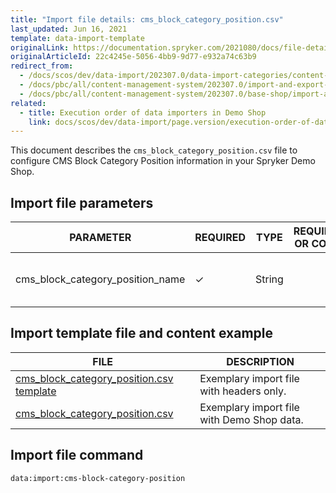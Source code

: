 ```yaml
---
title: "Import file details: cms_block_category_position.csv"
last_updated: Jun 16, 2021
template: data-import-template
originalLink: https://documentation.spryker.com/2021080/docs/file-details-cms-block-category-postioncsv
originalArticleId: 22c4245e-5056-4bb9-9d77-e932a74c63b9
redirect_from:
  - /docs/scos/dev/data-import/202307.0/data-import-categories/content-management/file-details-cms-block-category-postion.csv.html
  - /docs/pbc/all/content-management-system/202307.0/import-and-export-data/file-details-cms-block-category-postion.csv.html
  - /docs/pbc/all/content-management-system/202307.0/base-shop/import-and-export-data/file-details-cms-block-category-postion.csv.html
related:
  - title: Execution order of data importers in Demo Shop
    link: docs/scos/dev/data-import/page.version/execution-order-of-data-importers.html
---
```


This document describes the `cms_block_category_position.csv` file to configure CMS Block Category Position information in your Spryker Demo Shop.

## Import file parameters



| PARAMETER | REQUIRED | TYPE | REQUIREMENTS OR COMMENTS | DESCRIPTION |
| --- | --- | --- | --- | --- |
| cms_block_category_position_name | &check; | String |  |Name of the CMS block category position.  |


## Import template file and content example



| FILE | DESCRIPTION |
| --- | --- |
| [cms_block_category_position.csv template](https://spryker.s3.eu-central-1.amazonaws.com/docs/Developer+Guide/Back-End/Data+Manipulation/Data+Ingestion/Data+Import/Data+Import+Categories/Content+Management/cms_block_category_position_template.csv) | Exemplary import file with headers only. |
| [cms_block_category_position.csv](https://spryker.s3.eu-central-1.amazonaws.com/docs/Developer+Guide/Back-End/Data+Manipulation/Data+Ingestion/Data+Import/Data+Import+Categories/Content+Management/cms_block_category_position.csv) | Exemplary import file with Demo Shop data. |

## Import file command

```bash
data:import:cms-block-category-position
```
